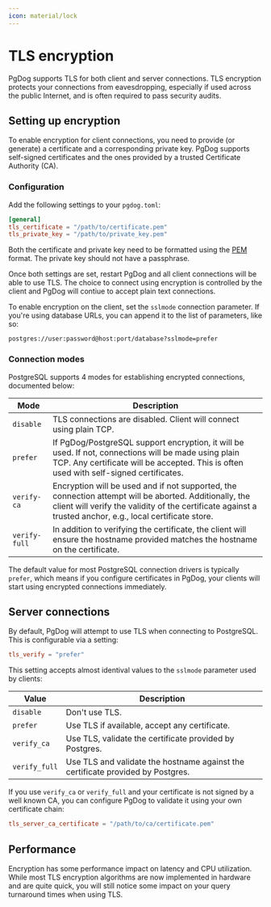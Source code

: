 ```yaml
---
icon: material/lock
---
```

# TLS encryption

PgDog supports TLS for both client and server connections. TLS encryption protects your connections from eavesdropping, especially if used across the public Internet, and is often required to pass security audits.

## Setting up encryption

To enable encryption for client connections, you need to provide (or generate) a certificate and a corresponding private key. PgDog supports self-signed certificates and the ones provided by a trusted Certificate Authority (CA).

### Configuration

Add the following settings to your `pgdog.toml`:

```toml
[general]
tls_certificate = "/path/to/certificate.pem"
tls_private_key = "/path/to/private_key.pem"
```

Both the certificate and private key need to be formatted using the [PEM](https://en.wikipedia.org/wiki/Privacy-Enhanced_Mail) format. The private key should not have a passphrase.

Once both settings are set, restart PgDog and all client connections will be able to use TLS. The choice to connect using encryption is controlled by the client and PgDog will contiue to accept plain text connections.

To enable encryption on the client, set the `sslmode` connection parameter. If you're using database URLs, you can append it to the list of parameters, like so:

```
postgres://user:password@host:port/database?sslmode=prefer
```

### Connection modes

PostgreSQL supports 4 modes for establishing encrypted connections, documented below:

| Mode | Description |
|-|-|
| `disable` | TLS connections are disabled. Client will connect using plain TCP. |
| `prefer` | If PgDog/PostgreSQL support encryption, it will be used. If not, connections will be made using plain TCP. Any certificate will be accepted. This is often used with self-signed certificates. |
| `verify-ca` | Encryption will be used and if not supported, the connection attempt will  be aborted. Additionally, the client will verify the validity of the certificate against a trusted anchor, e.g., local certificate store. |
| `verify-full` | In addition to verifying the certificate, the client will ensure the hostname provided matches the hostname on the certificate. |

The default value for most PostgreSQL connection drivers is typically `prefer`, which means if you configure certificates in PgDog, your clients will start using encrypted connections immediately.

## Server connections

By default, PgDog will attempt to use TLS when connecting to PostgreSQL. This is configurable via a setting:

```toml
tls_verify = "prefer"
```

This setting accepts almost identival values to the `sslmode` parameter used by clients:

| Value | Description |
|-|-|
| `disable` | Don't use TLS. |
| `prefer` | Use TLS if available, accept any certificate. |
| `verify_ca` |  Use TLS, validate the certificate provided by Postgres. |
| `verify_full` | Use TLS and validate the hostname against the certificate provided by Postgres. |

If you use `verify_ca` or `verify_full` and your certificate is not signed by a well known CA, you can configure PgDog to validate it using your own certificate chain:

```toml
tls_server_ca_certificate = "/path/to/ca/certificate.pem"
```

## Performance

Encryption has some performance impact on latency and CPU utilization. While most TLS encryption algorithms are now implemented in hardware and are quite quick, you will still notice some impact on your query turnaround times when using TLS.
